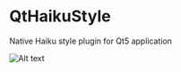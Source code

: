 # QtHaikuStyle
Native Haiku style plugin for Qt5 application

![Alt text](http://haikuware.ru/files/screenshots/haiku_qt5_native_look_test7.png "Haiku style")
